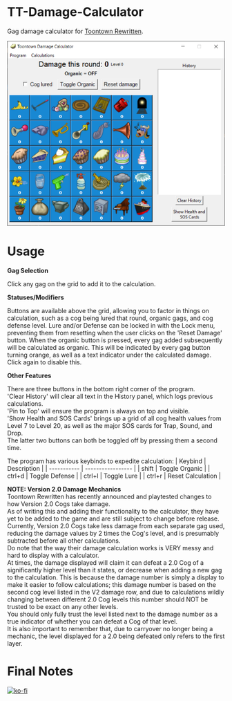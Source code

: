 # TT-Damage-Calculator
 Gag damage calculator for [Toontown Rewritten](https://toontownrewritten.com/).

![The Program](https://github.com/Vhou-Atroph/TT-Damage-Calculator/blob/main/preview.png?raw=true)

# Usage
**Gag Selection**

Click any gag on the grid to add it to the calculation. 

**Statuses/Modifiers**

Buttons are available above the grid, allowing you to factor in things on calculation, such as a cog being lured that round, organic gags, and cog defense level. Lure and/or Defense can be locked in with the Lock menu, preventing them from resetting when the user clicks on the 'Reset Damage' button. When the organic button is pressed, every gag added subsequently will be calculated as organic. This will be indicated by every gag button turning orange, as well as a text indicator under the calculated damage. Click again to disable this.  

**Other Features**

There are three buttons in the bottom right corner of the program.  
'Clear History' will clear all text in the History panel, which logs previous calculations.  
'Pin to Top' will ensure the program is always on top and visible.  
'Show Health and SOS Cards' brings up a grid of all cog health values from Level 7 to Level 20, as well as the major SOS cards for Trap, Sound, and Drop.  
The latter two buttons can both be toggled off by pressing them a second time.  

The program has various keybinds to expedite calculation:
| Keybind     | Description       |
| ----------- | ----------------- |
| shift       | Toggle Organic    |
| ctrl+d      | Toggle Defense    |
| ctrl+l      | Toggle Lure       |
| ctrl+r      | Reset Calculation |

**NOTE: Version 2.0 Damage Mechanics**  
Toontown Rewritten has recently announced and playtested changes to how Version 2.0 Cogs take damage.  
As of writing this and adding their functionality to the calculator, they have yet to be added to the game and are still subject to change before release.  
Currently, Version 2.0 Cogs take less damage from each separate gag used, reducing the damage values by 2 times the Cog's level, and is presumably subtracted before all other calculations.  
Do note that the way their damage calculation works is VERY messy and hard to display with a calculator.  
At times, the damage displayed will claim it can defeat a 2.0 Cog of a significantly higher level than it states, or decrease when adding a new gag to the calculation. This is because the damage number is simply a display to make it easier to follow calculations; this damage number is based on the second cog level listed in the V2 damage row, and due to calculations wildly changing between different 2.0 Cog levels this number should NOT be trusted to be exact on any other levels.  
You should only fully trust the level listed next to the damage number as a true indicator of whether you can defeat a Cog of that level.  
It is also important to remember that, due to carryover no longer being a mechanic, the level displayed for a 2.0 being defeated only refers to the first layer.  

# Final Notes
[![ko-fi](https://ko-fi.com/img/githubbutton_sm.svg)](https://ko-fi.com/I2I65IWZG)
